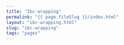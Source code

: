 ```yaml
---
title: "Ibc-wrapping"
permalink: "{{ page.fileSlug }}/index.html"
layout: "ibc-wrapping.html"
slug: "ibc-wrapping"
tags: "pages"
---
```



